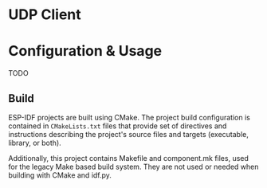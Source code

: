 # UDP Client


# Configuration & Usage
TODO


## Build
ESP-IDF projects are built using CMake. The project build configuration is contained in `CMakeLists.txt`
files that provide set of directives and instructions describing the project's source files and targets
(executable, library, or both). 

Additionally, this project contains Makefile and component.mk files, used for the legacy Make based build system. 
They are not used or needed when building with CMake and idf.py.
